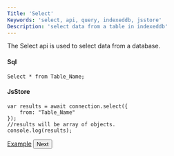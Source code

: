```yaml
---
Title: 'Select'
Keywords: 'select, api, query, indexeddb, jsstore'
Description: 'select data from a table in indexeddb'
---
```


The Select api is used to select data from a database.

#### Sql

```
Select * from Table_Name;
```

#### JsStore

```
var results = await connection.select({
    from: "Table_Name"
});
//results will be array of objects.
console.log(results);
```

<p class="margin-top-40px center-align">
    <a class="btn info" target="_blank" href="https://ujjwalguptaofficial.github.io/idbstudio/?db=Demo&query=select(%7B%0A%20%20%20%20from%3A%20%22Customers%22%0A%7D)%3B%0A">Example</a>
    <button class="btn info btnNext">Next</button>
</p>
